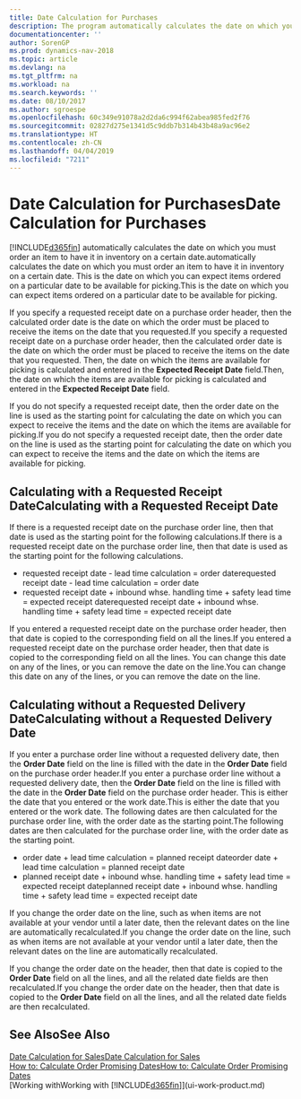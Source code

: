 ```yaml
---
title: Date Calculation for Purchases
description: The program automatically calculates the date on which you must order an item to have it in inventory on a certain date. This is the date on which you can expect items ordered on a particular date to be available for picking.
documentationcenter: ''
author: SorenGP
ms.prod: dynamics-nav-2018
ms.topic: article
ms.devlang: na
ms.tgt_pltfrm: na
ms.workload: na
ms.search.keywords: ''
ms.date: 08/10/2017
ms.author: sgroespe
ms.openlocfilehash: 60c349e91078a2d2da6c994f62abea985fed2f76
ms.sourcegitcommit: 02827d275e1341d5c9ddb7b314b43b48a9ac96e2
ms.translationtype: HT
ms.contentlocale: zh-CN
ms.lasthandoff: 04/04/2019
ms.locfileid: "7211"
---
```

# <a name="date-calculation-for-purchases"></a><span data-ttu-id="fd312-104">Date Calculation for Purchases</span><span class="sxs-lookup"><span data-stu-id="fd312-104">Date Calculation for Purchases</span></span>
[!INCLUDE[d365fin](includes/d365fin_md.md)] <span data-ttu-id="fd312-105">automatically calculates the date on which you must order an item to have it in inventory on a certain date.</span><span class="sxs-lookup"><span data-stu-id="fd312-105">automatically calculates the date on which you must order an item to have it in inventory on a certain date.</span></span> <span data-ttu-id="fd312-106">This is the date on which you can expect items ordered on a particular date to be available for picking.</span><span class="sxs-lookup"><span data-stu-id="fd312-106">This is the date on which you can expect items ordered on a particular date to be available for picking.</span></span>  

<span data-ttu-id="fd312-107">If you specify a requested receipt date on a purchase order header, then the calculated order date is the date on which the order must be placed to receive the items on the date that you requested.</span><span class="sxs-lookup"><span data-stu-id="fd312-107">If you specify a requested receipt date on a purchase order header, then the calculated order date is the date on which the order must be placed to receive the items on the date that you requested.</span></span> <span data-ttu-id="fd312-108">Then, the date on which the items are available for picking is calculated and entered in the **Expected Receipt Date** field.</span><span class="sxs-lookup"><span data-stu-id="fd312-108">Then, the date on which the items are available for picking is calculated and entered in the **Expected Receipt Date** field.</span></span>  

<span data-ttu-id="fd312-109">If you do not specify a requested receipt date, then the order date on the line is used as the starting point for calculating the date on which you can expect to receive the items and the date on which the items are available for picking.</span><span class="sxs-lookup"><span data-stu-id="fd312-109">If you do not specify a requested receipt date, then the order date on the line is used as the starting point for calculating the date on which you can expect to receive the items and the date on which the items are available for picking.</span></span>  

## <a name="calculating-with-a-requested-receipt-date"></a><span data-ttu-id="fd312-110">Calculating with a Requested Receipt Date</span><span class="sxs-lookup"><span data-stu-id="fd312-110">Calculating with a Requested Receipt Date</span></span>  
<span data-ttu-id="fd312-111">If there is a requested receipt date on the purchase order line, then that date is used as the starting point for the following calculations.</span><span class="sxs-lookup"><span data-stu-id="fd312-111">If there is a requested receipt date on the purchase order line, then that date is used as the starting point for the following calculations.</span></span>  

- <span data-ttu-id="fd312-112">requested receipt date - lead time calculation = order date</span><span class="sxs-lookup"><span data-stu-id="fd312-112">requested receipt date - lead time calculation = order date</span></span>  
- <span data-ttu-id="fd312-113">requested receipt date + inbound whse. handling time + safety lead time = expected receipt date</span><span class="sxs-lookup"><span data-stu-id="fd312-113">requested receipt date + inbound whse. handling time + safety lead time = expected receipt date</span></span>  

<span data-ttu-id="fd312-114">If you entered a requested receipt date on the purchase order header, then that date is copied to the corresponding field on all the lines.</span><span class="sxs-lookup"><span data-stu-id="fd312-114">If you entered a requested receipt date on the purchase order header, then that date is copied to the corresponding field on all the lines.</span></span> <span data-ttu-id="fd312-115">You can change this date on any of the lines, or you can remove the date on the line.</span><span class="sxs-lookup"><span data-stu-id="fd312-115">You can change this date on any of the lines, or you can remove the date on the line.</span></span>  

## <a name="calculating-without-a-requested-delivery-date"></a><span data-ttu-id="fd312-116">Calculating without a Requested Delivery Date</span><span class="sxs-lookup"><span data-stu-id="fd312-116">Calculating without a Requested Delivery Date</span></span>  
<span data-ttu-id="fd312-117">If you enter a purchase order line without a requested delivery date, then the **Order Date** field on the line is filled with the date in the **Order Date** field on the purchase order header.</span><span class="sxs-lookup"><span data-stu-id="fd312-117">If you enter a purchase order line without a requested delivery date, then the **Order Date** field on the line is filled with the date in the **Order Date** field on the purchase order header.</span></span> <span data-ttu-id="fd312-118">This is either the date that you entered or the work date.</span><span class="sxs-lookup"><span data-stu-id="fd312-118">This is either the date that you entered or the work date.</span></span> <span data-ttu-id="fd312-119">The following dates are then calculated for the purchase order line, with the order date as the starting point.</span><span class="sxs-lookup"><span data-stu-id="fd312-119">The following dates are then calculated for the purchase order line, with the order date as the starting point.</span></span>  

- <span data-ttu-id="fd312-120">order date + lead time calculation = planned receipt date</span><span class="sxs-lookup"><span data-stu-id="fd312-120">order date + lead time calculation = planned receipt date</span></span>  
- <span data-ttu-id="fd312-121">planned receipt date + inbound whse. handling time + safety lead time = expected receipt date</span><span class="sxs-lookup"><span data-stu-id="fd312-121">planned receipt date + inbound whse. handling time + safety lead time = expected receipt date</span></span>  

<span data-ttu-id="fd312-122">If you change the order date on the line, such as when items are not available at your vendor until a later date, then the relevant dates on the line are automatically recalculated.</span><span class="sxs-lookup"><span data-stu-id="fd312-122">If you change the order date on the line, such as when items are not available at your vendor until a later date, then the relevant dates on the line are automatically recalculated.</span></span>  

<span data-ttu-id="fd312-123">If you change the order date on the header, then that date is copied to the **Order Date** field on all the lines, and all the related date fields are then recalculated.</span><span class="sxs-lookup"><span data-stu-id="fd312-123">If you change the order date on the header, then that date is copied to the **Order Date** field on all the lines, and all the related date fields are then recalculated.</span></span>  

## <a name="see-also"></a><span data-ttu-id="fd312-124">See Also</span><span class="sxs-lookup"><span data-stu-id="fd312-124">See Also</span></span>  
 [<span data-ttu-id="fd312-125">Date Calculation for Sales</span><span class="sxs-lookup"><span data-stu-id="fd312-125">Date Calculation for Sales</span></span>](sales-date-calculation-for-sales.md)   
 [<span data-ttu-id="fd312-126">How to: Calculate Order Promising Dates</span><span class="sxs-lookup"><span data-stu-id="fd312-126">How to: Calculate Order Promising Dates</span></span>](sales-how-to-calculate-order-promising-dates.md)  
 [<span data-ttu-id="fd312-127">Working with</span><span class="sxs-lookup"><span data-stu-id="fd312-127">Working with</span></span> [!INCLUDE[d365fin](includes/d365fin_md.md)]](ui-work-product.md)
